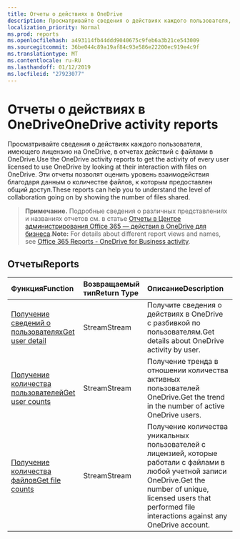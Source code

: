```yaml
---
title: Отчеты о действиях в OneDrive
description: Просматривайте сведения о действиях каждого пользователя, имеющего лицензию на OneDrive, в отчетах действий с файлами в OneDrive. Эти отчеты позволят оценить уровень взаимодействия благодаря данным о количестве файлов, к которым предоставлен общий доступ.
localization_priority: Normal
ms.prod: reports
ms.openlocfilehash: a493114fb44ddd9040675c9feb6a3b21ce543009
ms.sourcegitcommit: 36be044c89a19af84c93e586e22200ec919e4c9f
ms.translationtype: MT
ms.contentlocale: ru-RU
ms.lasthandoff: 01/12/2019
ms.locfileid: "27923077"
---
```

# <a name="onedrive-activity-reports"></a><span data-ttu-id="54da1-104">Отчеты о действиях в OneDrive</span><span class="sxs-lookup"><span data-stu-id="54da1-104">OneDrive activity reports</span></span>

<span data-ttu-id="54da1-105">Просматривайте сведения о действиях каждого пользователя, имеющего лицензию на OneDrive, в отчетах действий с файлами в OneDrive.</span><span class="sxs-lookup"><span data-stu-id="54da1-105">Use the OneDrive activity reports to get the activity of every user licensed to use OneDrive by looking at their interaction with files on OneDrive.</span></span> <span data-ttu-id="54da1-106">Эти отчеты позволят оценить уровень взаимодействия благодаря данным о количестве файлов, к которым предоставлен общий доступ.</span><span class="sxs-lookup"><span data-stu-id="54da1-106">These reports can help you to understand the level of collaboration going on by showing the number of files shared.</span></span>

> <span data-ttu-id="54da1-107">**Примечание.** Подробные сведения о различных представлениях и названиях отчетов см. в статье [Отчеты в Центре администрирования Office 365 — действия в OneDrive для бизнеса](https://support.office.com/client/OneDrive-for-Business-user-activity-8bbe4bf8-221b-46d6-99a5-2fb3c8ef9353).</span><span class="sxs-lookup"><span data-stu-id="54da1-107">**Note:** For details about different report views and names, see [Office 365 Reports - OneDrive for Business activity](https://support.office.com/client/OneDrive-for-Business-user-activity-8bbe4bf8-221b-46d6-99a5-2fb3c8ef9353).</span></span>

## <a name="reports"></a><span data-ttu-id="54da1-108">Отчеты</span><span class="sxs-lookup"><span data-stu-id="54da1-108">Reports</span></span>

| <span data-ttu-id="54da1-109">Функция</span><span class="sxs-lookup"><span data-stu-id="54da1-109">Function</span></span>                                 | <span data-ttu-id="54da1-110">Возвращаемый тип</span><span class="sxs-lookup"><span data-stu-id="54da1-110">Return Type</span></span> | <span data-ttu-id="54da1-111">Описание</span><span class="sxs-lookup"><span data-stu-id="54da1-111">Description</span></span>                              |
| :--------------------------------------- | :---------- | :--------------------------------------- |
| [<span data-ttu-id="54da1-112">Получение сведений о пользователях</span><span class="sxs-lookup"><span data-stu-id="54da1-112">Get user detail</span></span>](../api/reportroot-getonedriveactivityuserdetail.md) | <span data-ttu-id="54da1-113">Stream</span><span class="sxs-lookup"><span data-stu-id="54da1-113">Stream</span></span>      | <span data-ttu-id="54da1-114">Получите сведения о действиях в OneDrive с разбивкой по пользователям.</span><span class="sxs-lookup"><span data-stu-id="54da1-114">Get details about OneDrive activity by user.</span></span> |
| [<span data-ttu-id="54da1-115">Получение количества пользователей</span><span class="sxs-lookup"><span data-stu-id="54da1-115">Get user counts</span></span>](../api/reportroot-getonedriveactivityusercounts.md) | <span data-ttu-id="54da1-116">Stream</span><span class="sxs-lookup"><span data-stu-id="54da1-116">Stream</span></span>      | <span data-ttu-id="54da1-117">Получение тренда в отношении количества активных пользователей OneDrive.</span><span class="sxs-lookup"><span data-stu-id="54da1-117">Get the trend in the number of active OneDrive users.</span></span> |
| [<span data-ttu-id="54da1-118">Получение количества файлов</span><span class="sxs-lookup"><span data-stu-id="54da1-118">Get file counts</span></span>](../api/reportroot-getonedriveactivityfilecounts.md) | <span data-ttu-id="54da1-119">Stream</span><span class="sxs-lookup"><span data-stu-id="54da1-119">Stream</span></span>      | <span data-ttu-id="54da1-120">Получение количества уникальных пользователей с лицензией, которые работали с файлами в любой учетной записи OneDrive.</span><span class="sxs-lookup"><span data-stu-id="54da1-120">Get the number of unique, licensed users that performed file interactions against any OneDrive account.</span></span> |

